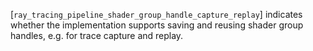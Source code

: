 [`ray_tracing_pipeline_shader_group_handle_capture_replay`] indicates whether
the implementation supports saving and reusing shader group handles,
e.g. for trace capture and replay.